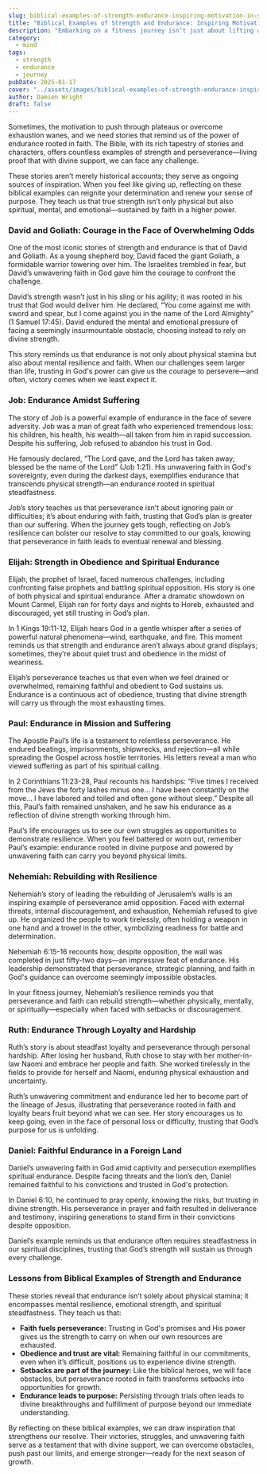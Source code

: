 ```yaml
---
slug: biblical-examples-of-strength-endurance-inspiring-motivation-in-your-fitness-journey
title: "Biblical Examples of Strength and Endurance: Inspiring Motivation in Your Fitness Journey"
description: "Embarking on a fitness journey isn’t just about lifting weights or running miles; it’s a pursuit that tests our perseverance, discipline, and inner strength."
category:
  - mind
tags:
  - strength
  - endurance
  - journey
pubDate: 2025-01-17
cover: "../assets/images/biblical-examples-of-strength-endurance-inspiring-motivation-in-your-fitness-journey.webp"
author: Damien Wright
draft: false
---
```


Sometimes, the motivation to push through plateaus or overcome exhaustion wanes, and we need stories that remind us of the power of endurance rooted in faith. The Bible, with its rich tapestry of stories and characters, offers countless examples of strength and perseverance—living proof that with divine support, we can face any challenge.

These stories aren’t merely historical accounts; they serve as ongoing sources of inspiration. When you feel like giving up, reflecting on these biblical examples can reignite your determination and renew your sense of purpose. They teach us that true strength isn’t only physical but also spiritual, mental, and emotional—sustained by faith in a higher power.

### David and Goliath: Courage in the Face of Overwhelming Odds

One of the most iconic stories of strength and endurance is that of David and Goliath. As a young shepherd boy, David faced the giant Goliath, a formidable warrior towering over him. The Israelites trembled in fear, but David’s unwavering faith in God gave him the courage to confront the challenge.

David’s strength wasn’t just in his sling or his agility; it was rooted in his trust that God would deliver him. He declared, “You come against me with sword and spear, but I come against you in the name of the Lord Almighty” (1 Samuel 17:45). David endured the mental and emotional pressure of facing a seemingly insurmountable obstacle, choosing instead to rely on divine strength.

This story reminds us that endurance is not only about physical stamina but also about mental resilience and faith. When our challenges seem larger than life, trusting in God's power can give us the courage to persevere—and often, victory comes when we least expect it.

### Job: Endurance Amidst Suffering

The story of Job is a powerful example of endurance in the face of severe adversity. Job was a man of great faith who experienced tremendous loss: his children, his health, his wealth—all taken from him in rapid succession. Despite his suffering, Job refused to abandon his trust in God.

He famously declared, “The Lord gave, and the Lord has taken away; blessed be the name of the Lord” (Job 1:21). His unwavering faith in God's sovereignty, even during the darkest days, exemplifies endurance that transcends physical strength—an endurance rooted in spiritual steadfastness.

Job’s story teaches us that perseverance isn’t about ignoring pain or difficulties; it’s about enduring with faith, trusting that God’s plan is greater than our suffering. When the journey gets tough, reflecting on Job’s resilience can bolster our resolve to stay committed to our goals, knowing that perseverance in faith leads to eventual renewal and blessing.

### Elijah: Strength in Obedience and Spiritual Endurance

Elijah, the prophet of Israel, faced numerous challenges, including confronting false prophets and battling spiritual opposition. His story is one of both physical and spiritual endurance. After a dramatic showdown on Mount Carmel, Elijah ran for forty days and nights to Horeb, exhausted and discouraged, yet still trusting in God’s plan.

In 1 Kings 19:11-12, Elijah hears God in a gentle whisper after a series of powerful natural phenomena—wind, earthquake, and fire. This moment reminds us that strength and endurance aren’t always about grand displays; sometimes, they’re about quiet trust and obedience in the midst of weariness.

Elijah’s perseverance teaches us that even when we feel drained or overwhelmed, remaining faithful and obedient to God sustains us. Endurance is a continuous act of obedience, trusting that divine strength will carry us through the most exhausting times.

### Paul: Endurance in Mission and Suffering

The Apostle Paul’s life is a testament to relentless perseverance. He endured beatings, imprisonments, shipwrecks, and rejection—all while spreading the Gospel across hostile territories. His letters reveal a man who viewed suffering as part of his spiritual calling.

In 2 Corinthians 11:23-28, Paul recounts his hardships: “Five times I received from the Jews the forty lashes minus one… I have been constantly on the move... I have labored and toiled and often gone without sleep.” Despite all this, Paul’s faith remained unshaken, and he saw his endurance as a reflection of divine strength working through him.

Paul’s life encourages us to see our own struggles as opportunities to demonstrate resilience. When you feel battered or worn out, remember Paul’s example: endurance rooted in divine purpose and powered by unwavering faith can carry you beyond physical limits.

### Nehemiah: Rebuilding with Resilience

Nehemiah’s story of leading the rebuilding of Jerusalem’s walls is an inspiring example of perseverance amid opposition. Faced with external threats, internal discouragement, and exhaustion, Nehemiah refused to give up. He organized the people to work tirelessly, often holding a weapon in one hand and a trowel in the other, symbolizing readiness for battle and determination.

Nehemiah 6:15-16 recounts how, despite opposition, the wall was completed in just fifty-two days—an impressive feat of endurance. His leadership demonstrated that perseverance, strategic planning, and faith in God's guidance can overcome seemingly impossible obstacles.

In your fitness journey, Nehemiah’s resilience reminds you that perseverance and faith can rebuild strength—whether physically, mentally, or spiritually—especially when faced with setbacks or discouragement.

### Ruth: Endurance Through Loyalty and Hardship

Ruth’s story is about steadfast loyalty and perseverance through personal hardship. After losing her husband, Ruth chose to stay with her mother-in-law Naomi and embrace her people and faith. She worked tirelessly in the fields to provide for herself and Naomi, enduring physical exhaustion and uncertainty.

Ruth’s unwavering commitment and endurance led her to become part of the lineage of Jesus, illustrating that perseverance rooted in faith and loyalty bears fruit beyond what we can see. Her story encourages us to keep going, even in the face of personal loss or difficulty, trusting that God’s purpose for us is unfolding.

### Daniel: Faithful Endurance in a Foreign Land

Daniel’s unwavering faith in God amid captivity and persecution exemplifies spiritual endurance. Despite facing threats and the lion’s den, Daniel remained faithful to his convictions and trusted in God's protection.

In Daniel 6:10, he continued to pray openly, knowing the risks, but trusting in divine strength. His perseverance in prayer and faith resulted in deliverance and testimony, inspiring generations to stand firm in their convictions despite opposition.

Daniel’s example reminds us that endurance often requires steadfastness in our spiritual disciplines, trusting that God’s strength will sustain us through every challenge.

### Lessons from Biblical Examples of Strength and Endurance

These stories reveal that endurance isn’t solely about physical stamina; it encompasses mental resilience, emotional strength, and spiritual steadfastness. They teach us that:

- **Faith fuels perseverance:** Trusting in God's promises and His power gives us the strength to carry on when our own resources are exhausted.
- **Obedience and trust are vital:** Remaining faithful in our commitments, even when it’s difficult, positions us to experience divine strength.
- **Setbacks are part of the journey:** Like the biblical heroes, we will face obstacles, but perseverance rooted in faith transforms setbacks into opportunities for growth.
- **Endurance leads to purpose:** Persisting through trials often leads to divine breakthroughs and fulfillment of purpose beyond our immediate understanding.

By reflecting on these biblical examples, we can draw inspiration that strengthens our resolve. Their victories, struggles, and unwavering faith serve as a testament that with divine support, we can overcome obstacles, push past our limits, and emerge stronger—ready for the next season of growth.